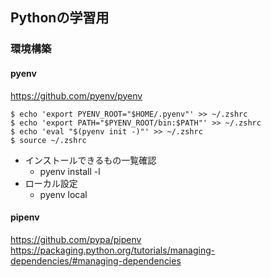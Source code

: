 ## Pythonの学習用

### 環境構築
#### pyenv
https://github.com/pyenv/pyenv  
```
$ echo 'export PYENV_ROOT="$HOME/.pyenv"' >> ~/.zshrc
$ echo 'export PATH="$PYENV_ROOT/bin:$PATH"' >> ~/.zshrc
$ echo 'eval "$(pyenv init -)"' >> ~/.zshrc
$ source ~/.zshrc
```
- インストールできるもの一覧確認
  - pyenv install -l
- ローカル設定
  - pyenv local

#### pipenv
https://github.com/pypa/pipenv
https://packaging.python.org/tutorials/managing-dependencies/#managing-dependencies



### 